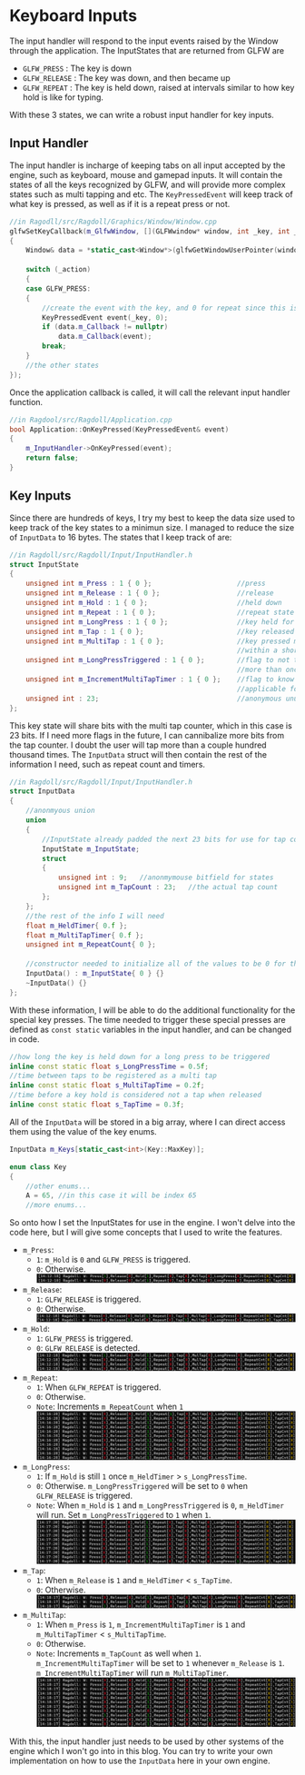 # Keyboard Inputs
The input handler will respond to the input events raised by the Window through the application. The InputStates that are returned from GLFW are
- ```GLFW_PRESS``` : The key is down
- ```GLFW_RELEASE``` : The key was down, and then became up
- ```GLFW_REPEAT``` : The key is held down, raised at intervals similar to how key hold is like for typing.

With these 3 states, we can write a robust input handler for key inputs.

## Input Handler
The input handler is incharge of keeping tabs on all input accepted by the engine, such as keyboard, mouse and gamepad inputs. It will contain the states of all the keys recognized by GLFW, and will provide more complex states such as multi tapping and etc. The ```KeyPressedEvent``` will keep track of what key is pressed, as well as if it is a repeat press or not.
```cpp
//in Ragodll/src/Ragdoll/Graphics/Window/Window.cpp
glfwSetKeyCallback(m_GlfwWindow, [](GLFWwindow* window, int _key, int _scancode, int _action, int _mods)
{
	Window& data = *static_cast<Window*>(glfwGetWindowUserPointer(window));

	switch (_action)
	{
	case GLFW_PRESS:
	{
        //create the event with the key, and 0 for repeat since this is press
		KeyPressedEvent event(_key, 0);
		if (data.m_Callback != nullptr)
			data.m_Callback(event);
		break;
	}
    //the other states
});
```
Once the application callback is called, it will call the relevant input handler function.
```cpp
//in Ragdool/src/Ragdoll/Application.cpp
bool Application::OnKeyPressed(KeyPressedEvent& event)
{
    m_InputHandler->OnKeyPressed(event);
    return false;
}
```
## Key Inputs
Since there are hundreds of keys, I try my best to keep the data size used to keep track of the key states to a minimun size. I managed to reduce the size of ```InputData``` to 16 bytes. The states that I keep track of are:
```cpp
//in Ragdoll/src/Ragdoll/Input/InputHandler.h
struct InputState
{
	unsigned int m_Press : 1 { 0 };                     //press
	unsigned int m_Release : 1 { 0 };                   //release
	unsigned int m_Hold : 1 { 0 };                      //held down
	unsigned int m_Repeat : 1 { 0 };                    //repeat state like typing
	unsigned int m_LongPress : 1 { 0 };                 //key held for long time
	unsigned int m_Tap : 1 { 0 };                       //key released after a short time
	unsigned int m_MultiTap : 1 { 0 };                  //key pressed multiple times
                                                        //within a short time
	unsigned int m_LongPressTriggered : 1 { 0 };        //flag to not trigger long press
                                                        //more than once
	unsigned int m_IncrementMultiTapTimer : 1 { 0 };    //flag to know the key is 
                                                        //applicable for multi tapping
	unsigned int : 23;                                  //anonymous unused bitfield
};
```
This key state will share bits with the multi tap counter, which in this case is 23 bits. If I need more flags in the future, I can cannibalize more bits from the tap counter. I doubt the user will tap more than a couple hundred thousand times. The ```InputData``` struct will then contain the rest of the information I need, such as repeat count and timers.
```cpp
//in Ragdoll/src/Ragdoll/Input/InputHandler.h
struct InputData
{
    //anonmyous union
	union
	{
        //InputState already padded the next 23 bits for use for tap count
		InputState m_InputState;
		struct
		{
			unsigned int : 9;   //anonmymouse bitfield for states
			unsigned int m_TapCount : 23;   //the actual tap count
		};
	};
    //the rest of the info I will need
	float m_HeldTimer{ 0.f };
	float m_MultiTapTimer{ 0.f };
	unsigned int m_RepeatCount{ 0 };

    //constructor needed to initialize all of the values to be 0 for the bitfields
	InputData() : m_InputState{ 0 } {}
	~InputData() {}
};
```
With these information, I will be able to do the additional functionality for the special key presses. The time needed to trigger these special presses are defined as ```const static``` variables in the input handler, and can be changed in code.
```cpp
//how long the key is held down for a long press to be triggered
inline const static float s_LongPressTime = 0.5f;
//time between taps to be registered as a multi tap
inline const static float s_MultiTapTime = 0.2f;
//time before a key hold is considered not a tap when released
inline const static float s_TapTime = 0.3f;
```
All of the ```InputData``` will be stored in a big array, where I can direct access them using the value of the key enums.
```cpp
InputData m_Keys[static_cast<int>(Key::MaxKey)];
```
```cpp
enum class Key
{
    //other enums...
	A = 65, //in this case it will be index 65
    //more enums...
```
So onto how I set the InputStates for use in the engine. I won't delve into the code here, but I will give some concepts that I used to write the features.
- ```m_Press```:
    - ```1```: ```m_Hold``` is ```0``` and ```GLFW_PRESS``` is triggered.
    - ```0```: Otherwise.
![Press](resources/6_Press.png)
- ```m_Release```:
    - ```1```: ```GLFW_RELEASE``` is triggered.
    - ```0```: Otherwise.
![Release](resources/6_Release.png)
- ```m_Hold```:
    - ```1```: ```GLFW_PRESS``` is triggered.
    - ```0```: ```GLFW_RELEASE``` is detected.
![Release](resources/6_Hold.png)
- ```m_Repeat```:
    - ```1```: When ```GLFW_REPEAT``` is triggered.
    - ```0```: Otherwise.
    - ```Note```: Increments ```m_RepeatCount``` when ```1```
![Release](resources/6_Repeat.png)
- ```m_LongPress```:
    - ```1```: If ```m_Hold``` is still ```1``` once ```m_HeldTimer``` > ```s_LongPressTime```.
    - ```0```: Otherwise. ```m_LongPressTriggered``` will be set to ```0``` when ```GLFW_RELEASE``` is triggered.
    - ```Note```: When ```m_Hold``` is ```1``` and ```m_LongPressTriggered``` is ```0```, ```m_HeldTimer``` will run. Set ```m_LongPressTriggered``` to ```1``` when ```1```.
![Release](resources/6_LongPress.png)
- ```m_Tap```:
    - ```1```: When ```m_Release``` is ```1``` and ```m_HeldTimer``` < ```s_TapTime```.
    - ```0```: Otherwise.
![Release](resources/6_Tap.png)
- ```m_MultiTap```:
    - ```1```: When ```m_Press``` is ```1```, ```m_IncrementMultiTapTimer``` is ```1``` and ```m_MultiTapTimer``` < ```s_MultiTapTime```.
    - ```0```: Otherwise.
    - ```Note```:  Increments ```m_TapCount``` as well when ```1```. ```m_IncrementMultiTapTimer``` will be set to ```1``` whenever ```m_Release``` is ```1```. ```m_IncrementMultiTapTimer``` will run ```m_MultiTapTimer```.
![Release](resources/6_MultiTap.png)

With this, the input handler just needs to be used by other systems of the engine which I won't go into in this blog. You can try to write your own implementation on how to use the ```InputData``` here in your own engine.